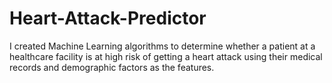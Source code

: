 # Heart-Attack-Predictor
I created Machine Learning algorithms to determine whether a patient at a healthcare facility is at high risk of getting a heart attack using their medical records and demographic factors as the features.
